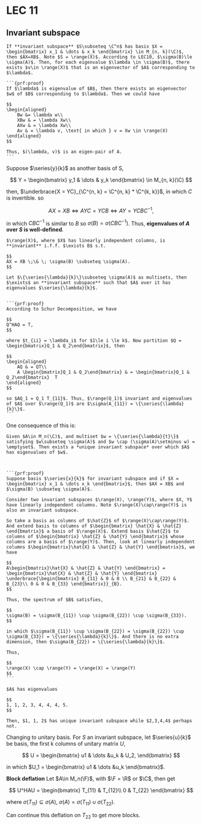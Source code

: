 # LEC 11
## Invariant subspace

````{prf:proposition}
If **invariant subspace** $S\subseteq \C^n$ has basis $X = \begin{bmatrix} x_1 & \dots & x_k \end{bmatrix} \in M_{n, k}(\C)$, then $AX=XB$. Note $S = \range(X)$. According to LEC10, $\sigma(B)\le \sigma(A)$. Then, for each eigenvalue $\lambda \in \sigma(B)$, there exists $v\in \range(X)$ that is an eigenvector of $A$ corresponding to $\lambda$.

```{prf:proof}
If $\lambda$ is eigenvalue of $B$, then there exists an eigenvector $w$ of $B$ corresponding to $\lambda$. Then we could have

$$
\begin{aligned}
    Bw &= \lambda w\\
    XBw & = \lambda Xw\\
    AXw & = \lambda Xw\\
    Av & = \lambda v, \text{ in which } v = Xw \in \range(X)
\end{aligned}
$$

Thus, $(\lambda, v)$ is an eigen-pair of A.
```
````

Suppose $\series{y}{k}$ as another basis of S, 

$$
Y = \begin{bmatrix} y_1 & \dots & y_k \end{bmatrix} \in M_{n, k}(\C)
$$

then, $\underbrace{X = YC}_{\C^{n, k} = \C^{n, k} * \C^{k, k}}$, in which $C$ is invertible. so 

$$
AX = XB \Longleftrightarrow AYC = YCB \Longleftrightarrow AY = YCBC^{-1},
$$

in which $CBC^{-1}$ is similar to $B$ so $\sigma(B) = \sigma(CBC^{-1})$. Thus, **eigenvalues of $A$ over $S$ is well-defined**.

```{admonition} Summary
$\range(X)$, where $X$ has linearly independent columns, is **invariant** i.f.f. $\exists B$ s.t. 

$$
AX = XB \;\& \; \sigma(B) \subseteq \sigma(A).
$$

```



````{prf:proposition}
Let $\{\series{\lambda}{k}\}\subseteq \sigma(A)$ as multisets, then $\exists$ an **invariant subspace** such that $A$ over it has eigenvalues $\series{\lambda}{k}$.


```{prf:proof}
According to Schur Decomposition, we have

$$
Q^HAQ = T,
$$

where $t_{ii} = \lambda_i$ for $1\le i \le k$. Now partition $Q = \begin{bmatrix}Q_1 & Q_2\end{bmatrix}$, then 

$$
\begin{aligned}
    AQ & = QT\\
    A \begin{bmatrix}Q_1 & Q_2\end{bmatrix} & = \begin{bmatrix}Q_1 & Q_2\end{bmatrix}  T
\end{aligned}
$$

so $AQ_1 = Q_1 T_{11}$. Thus, $\range(Q_1)$ invariant and eigenvalues of $A$ over $\range(Q_1)$ are $\sigma(A_{11}) = \{\series{\lambda}{k}\}$.
```
````

One consequence of this is:

````{prf:proposition}
Given $A\in M_n(\C)$, and multiset $w = \{\series{\lambda}{t}\}$ satisfying $w\subseteq \sigma(A)$ and $w \cap (\sigma(A)\setminus w) = \emptyset$. Then exists a *unique invariant subspace* over which $A$ has eigenvalues of $w$.



```{prf:proof}
Suppose basis $\series{x}{k}$ for invariant subspace and if $X = \begin{bmatrix} x_1 & \dots x_k \end{bmatrix}$, then $AX = XB$ and $\sigma(B) \subseteq \sigma(A)$.

Consider two invariant subspaces $\range(X), \range(Y)$, where $X, Y$ have linearly independent columns. Note $\range(X)\cap\range(Y)$ is also an invariant subspace.

So take a basis as columns of $\hat{Z}$ of $\range(X)\cap\range(Y)$. And extend basis to columns of $\begin{bmatrix} \hat{X} & \hat{Z} \end{bmatrix}$ a basis of $\range(X)$. Extend basis $\hat{Z}$ to columns of $\begin{bmatrix} \hat{Z} & \hat{Y} \end{bmatrix}$ whose columns are a basis of $\range(Y)$. Then, look at linearly independent columns $\begin{bmatrix}\hat{X} & \hat{Z} & \hat{Y} \end{bmatrix}$, we have

$$
A\begin{bmatrix}\hat{X} & \hat{Z} & \hat{Y} \end{bmatrix} = \begin{bmatrix}\hat{X} & \hat{Z} & \hat{Y} \end{bmatrix} \underbrace{\begin{bmatrix} B_{11} & 0 & 0 \\ B_{21} & B_{22} & B_{23}\\ 0 & 0 & B_{33} \end{bmatrix}}_{B}.
$$

Thus, the spectrum of $B$ satisfies,

$$
\sigma(B) = \sigma(B_{11}) \cup \sigma(B_{22}) \cup \sigma(B_{33}).
$$

in which $\sigma(B_{11}) \cup \sigma(B_{22}) = \sigma(B_{22}) \cup \sigma(B_{33}) = \{\series{\lambda}{k}\}$. And there is no extra dimension, then $\sigma(B_{22}) = \{\series{\lambda}{k}\}$.

Thus, 

$$
\range(X) \cap \range(Y) = \range(X) = \range(Y)
$$
```
````

```{prf:example}
$A$ has eigenvalues 

$$
1, 1, 2, 3, 4, 4, 4, 5.
$$

Then, $1, 1, 2$ has unique invariant subspace while $2,3,4,4$ perhaps not.
```


Changing to unitary basis. For $S$ an invariant subspace, let $\series{u}{k}$ be basis, the first k columns of unitary matrix $U$, 

$$
U = \begin{bmatrix}
    u1 & \dots &u_k & U_2,
\end{bmatrix}
$$

in which $U_1 = \begin{bmatrix} u1 & \dots &u_k \end{bmatrix}$.

**Block deflation**
Let $A\in M_n(\F)$, with $\F = \R$ or $\C$, then get 

$$
U^HAU = \begin{bmatrix}
    T_{11} & T_{12}\\ 0 & T_{22}
\end{bmatrix}
$$

where $\sigma(T_{11}) \subseteq \sigma(A)$, $\sigma(A) = \sigma(T_{11}) \cup \sigma(T_{22})$.

Can continue this deflation on $T_{22}$ to get more blocks.